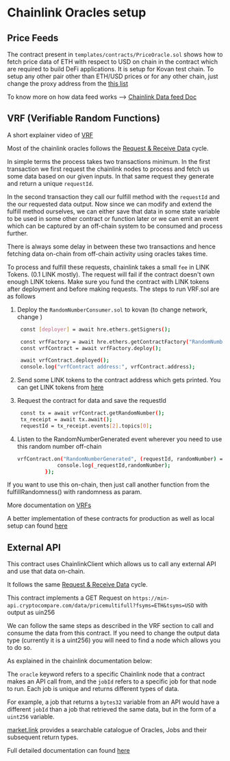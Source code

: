 # Chainlink Oracles setup



## Price Feeds

The contract present in `templates/contracts/PriceOracle.sol` shows how to fetch price data of ETH with respect to USD on chain in the contract which are required to build DeFi applications. It is setup for Kovan test chain. To setup any other pair other than ETH/USD prices or for any other chain, just change the proxy address from the [this list](https://docs.chain.link/docs/ethereum-addresses/)

To know more on how data feed works --> [Chainlink Data feed Doc](https://docs.chain.link/docs/using-chainlink-reference-contracts/)

## VRF (Verifiable Random Functions)

A short explainer video of [VRF](https://www.youtube.com/watch?v=oZRXKiX5jjo&ab_channel=GreenSockMonkey)

Most of the chainlink oracles follows the [Request & Receive Data](https://docs.chain.link/docs/request-and-receive-data/) cycle. 

In simple terms the process takes two transactions minimum. In the first transaction we first request the chainlink nodes to process and fetch us some data based on our given inputs. In that same request they generate and return a unique `requestId`. 

In the second transaction they call our fulfill method with the `requestId` and the our requested data output. Now since we can modify and extend the fulfill method ourselves, we can either save that data in some state variable to be used in some other contract or function later or we can emit an event which can be captured by an off-chain system to be consumed and process further.

There is always some delay in between these two transactions and hence fetching data on-chain from off-chain activity using oracles takes time.

To process and fulfill these requests, chainlink takes a small `fee` in LINK Tokens. (0.1 LINK mostly). The request will fail if the contract doesn't own enough LINK tokens. Make sure you fund the contract with LINK tokens after deployment and before making requests. The steps to run VRF.sol are as follows

1. Deploy the `RandomNumberConsumer.sol` to kovan (to change network, change )

   ```bash
    const [deployer] = await hre.ethers.getSigners();

    const vrfFactory = await hre.ethers.getContractFactory("RandomNumberConsumer");
    const vrfContract = await vrfFactory.deploy();

    await vrfContract.deployed();
    console.log("vrfContract address:", vrfContract.address);
   ```

2. Send some LINK tokens to the contract address which gets printed. You can get LINK tokens from [here](https://docs.chain.link/docs/acquire-link/)

3. Request the contract for data and save the requestId

   ```bash
    const tx = await vrfContract.getRandomNumber();
    tx_receipt = await tx.await();
    requestId = tx_receipt.events[2].topics[0];
   ```

4. Listen to the RandomNumberGenerated event wherever you need to use this random number off-chain

   ```bash
   vrfContract.on("RandomNumberGenerated", (requestId, randomNumber) => {
                console.log(_requestId,randomNumber);
            });
   ```
If you want to use this on-chain, then just call another function from the fulfillRandomness() with randomness as param.

More documentation on [VRFs](https://docs.chain.link/docs/chainlink-vrf/)

A better implementation of these contracts for production as well as local setup can found [here](https://github.com/pappas999/chainlink-hardhat-box)

## External API

This contract uses ChainlinkClient which allows us to call any external API and use that data on-chain.

It follows the same [Request & Receive Data](https://docs.chain.link/docs/request-and-receive-data/) cycle.

This contract implements a GET Request on `https://min-api.cryptocompare.com/data/pricemultifull?fsyms=ETH&tsyms=USD` with output as uin256


We can follow the same steps as described in the VRF section to call and consume the data from this contract. If you need to change the output data type (currently it is a uint256) you will need to find a node which allows you to do so.

As explained in the chainlink documentation below:

The `oracle` keyword refers to a specific Chainlink node that a contract makes an API call from, and the `jobId` refers to a specific job for that node to run. Each job is unique and returns different types of data.

For example, a job that returns a `bytes32` variable from an API would have a different `jobId` than a job that retrieved the same data, but in the form of a `uint256` variable.

[market.link](https://market.link/) provides a searchable catalogue of Oracles, Jobs and their subsequent return types.

Full detailed documentation can found [here](https://docs.chain.link/docs/make-a-http-get-request/)



